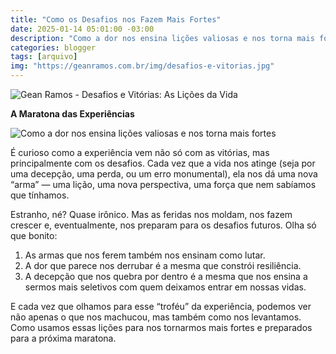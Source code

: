 ```yaml
---
title: "Como os Desafios nos Fazem Mais Fortes"
date: 2025-01-14 05:01:00 -03:00
description: "Como a dor nos ensina lições valiosas e nos torna mais fortes."
categories: blogger
tags: [arquivo]
img: "https://geanramos.com.br/img/desafios-e-vitorias.jpg"
---
```


![Gean Ramos - Desafios e Vitórias: As Lições da Vida](https://geanramos.com.br/img/desafios-e-vitorias.jpg)

**A Maratona das Experiências**


![Como a dor nos ensina lições valiosas e nos torna mais fortes](https://cdn.jsdelivr.net/gh/geanramos/files/img/filosofando.png)

É curioso como a experiência vem não só com as vitórias, mas principalmente com os desafios. Cada vez que a vida nos atinge (seja por uma decepção, uma perda, ou um erro monumental), ela nos dá uma nova “arma” — uma lição, uma nova perspectiva, uma força que nem sabíamos que tínhamos.

Estranho, né? Quase irônico. Mas as feridas nos moldam, nos fazem crescer e, eventualmente, nos preparam para os desafios futuros. Olha só que bonito:

 1. As armas que nos ferem também nos ensinam como lutar. 
 2. A dor que parece nos derrubar é a mesma que constrói resiliência. 
 3. A decepção que nos quebra por dentro é a mesma que nos ensina a sermos mais seletivos com quem deixamos entrar em nossas vidas.

E cada vez que olhamos para esse “troféu” da experiência, podemos ver não apenas o que nos machucou, mas também como nos levantamos. Como usamos essas lições para nos tornarmos mais fortes e preparados para a próxima maratona.